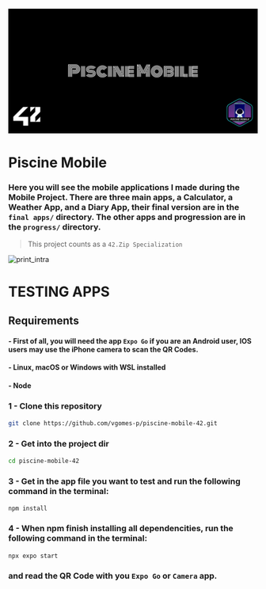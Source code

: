 ![cover](images/cover-mobile.png)
# Piscine Mobile
### Here you will see the mobile applications I made during the Mobile Project. There are three main apps, a Calculator, a Weather App, and a Diary App, their final version are in the `final apps/` directory. The other apps and progression are in the `progress/` directory.


> This project counts as a `42.Zip Specialization`


![print_intra](images/mobile.png)

# TESTING APPS
## Requirements
#### - First of all, you will need the app `Expo Go` if you are an Android user, IOS users may use the iPhone camera to scan the QR Codes.
#### - Linux, macOS or Windows with WSL installed
#### - Node
### 1 - Clone this repository
```bash
git clone https://github.com/vgomes-p/piscine-mobile-42.git
```

### 2 - Get into the project dir
```bash
cd piscine-mobile-42
```

###
### 3 - Get in the app file you want to test and run the following command in the terminal:
```
npm install
```
### 4 - When npm finish installing all dependencities, run the following command in the terminal:
```
npx expo start
```
### and read the QR Code with you `Expo Go` or `Camera` app.